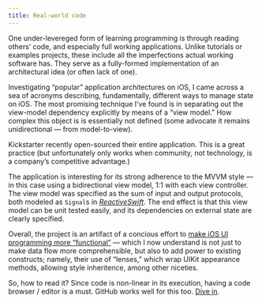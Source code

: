 ```yaml
---
title: Real-world code
---
```

One under-levereged form of learning programming is through reading others’ code, and especially full working applications. Unlike tutorials or examples projects, these include all the imperfections actual working software has. They serve as a fully-formed implementation of an architectural idea (or often lack of one).

Investigating “popular” application architectures on iOS, I came across a sea of acronyms describing, fundamentally, different ways to manage state on iOS. The most promising technique I’ve found is in separating out the view-model dependency explicitly by means of a “view model.” How complex this object is is essentially not defined (some advocate it remains unidirectional — from model-to-view).

Kickstarter recently open-sourced their entire application. This is a great practice (but unfortunately only works when community, not technology, is a company’s competitive advantage.)

The application is interesting for its strong adherence to the MVVM style — in this case using a bidirectional view model, 1:1 with each view controller. The view model was specified as the sum of input and output protocols, both modeled as  `Signal`s in [*ReactiveSwift*](https://github.com/ReactiveCocoa/ReactiveSwift). The end effect is that this view model can be unit tested easily, and its dependencies on external state are clearly specified.

Overall, the project is an artifact of a concious effort to [make iOS UI programming more “functional”](https://www.youtube.com/watch?v=A0VaIKK2ijM) — which I now understand is not just to make data flow more comprehensible, but also to add power to existing constructs; namely, their use of “lenses,” which wrap UIKit appearance methods, allowing style inheritence, among other niceties. 

So, how to read it? Since code is non-linear in its execution, having a code browser / editor is a must. GitHub works well for this too. [Dive in](https://github.com/kickstarter/ios-oss).